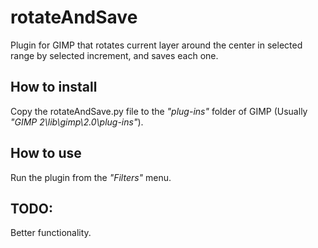 # rotateAndSave

Plugin for GIMP that rotates current layer around the center in selected range by selected increment, and saves each one.

## How to install

Copy the rotateAndSave.py file to the *"plug-ins"* folder of GIMP (Usually *"GIMP 2\lib\gimp\2.0\plug-ins"*).

## How to use

Run the plugin from the *"Filters"* menu.

## TODO:

Better functionality.